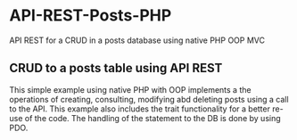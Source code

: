 # API-REST-Posts-PHP
API REST for a CRUD in a posts database using native PHP OOP MVC

<h2>CRUD to a posts table using API REST</h2>

This simple example using native PHP with OOP implements a the operations of creating, consulting, modifying abd deleting posts using a call to the API.
This example also includes the trait functionality for a better re-use of the code.
The handling of the statement to the DB is done by using PDO.

